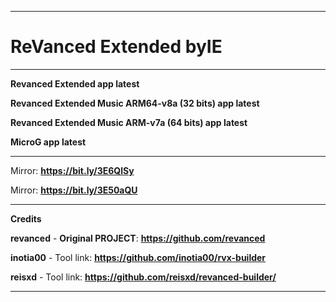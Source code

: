 **********************************
# ReVanced Extended **byIE**
**********************************
**Revanced Extended app latest**

**Revanced Extended Music ARM64-v8a (32 bits) app latest**

**Revanced Extended Music ARM-v7a (64 bits) app latest**

**MicroG app latest**
**********************************
Mirror: **https://bit.ly/3E6QlSy**

Mirror: **https://bit.ly/3E50aQU**
**********************************
**Credits**

**revanced** - **Original PROJECT**: **https://github.com/revanced**

**inotia00** - Tool link: **https://github.com/inotia00/rvx-builder**

**reisxd** - Tool link: **https://github.com/reisxd/revanced-builder/**
**********************************




